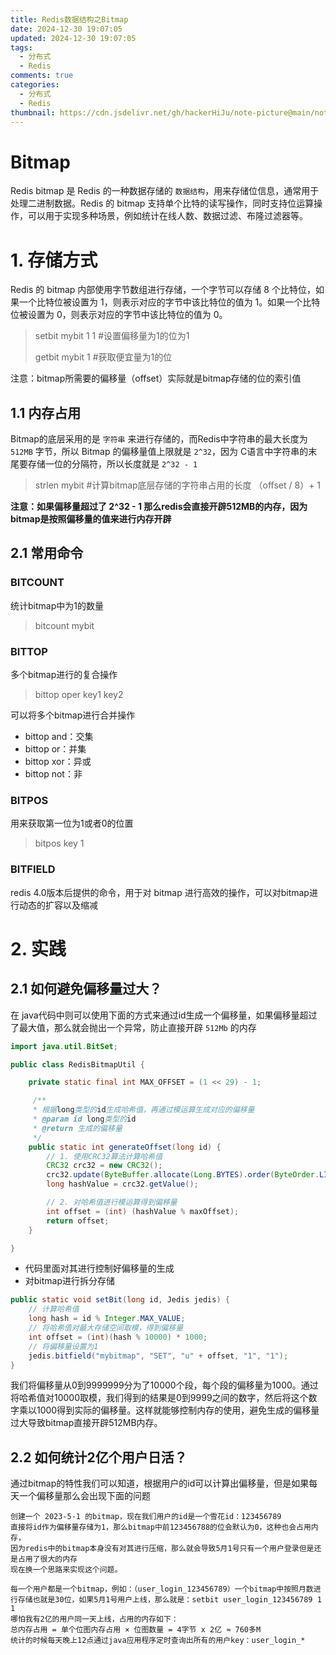 ```yaml
---
title: Redis数据结构之Bitmap
date: 2024-12-30 19:07:05
updated: 2024-12-30 19:07:05
tags:
  - 分布式
  - Redis
comments: true
categories:
  - 分布式
  - Redis
thumbnail: https://cdn.jsdelivr.net/gh/hackerHiJu/note-picture@main/note-picture/%25E5%25A4%25A9%25E7%25A9%25BA.png
---
```


# Bitmap

Redis bitmap 是 Redis 的一种数据存储的 `数据结构`，用来存储位信息，通常用于处理二进制数据。Redis 的 bitmap 支持单个比特的读写操作，同时支持位运算操作，可以用于实现多种场景，例如统计在线人数、数据过滤、布隆过滤器等。

# 1. 存储方式

Redis 的 bitmap 内部使用字节数组进行存储，一个字节可以存储 8 个比特位，如果一个比特位被设置为 1，则表示对应的字节中该比特位的值为 1。如果一个比特位被设置为 0，则表示对应的字节中该比特位的值为 0。

> setbit mybit 1 1          #设置偏移量为1的位为1
>
> getbit mybit 1             #获取便宜量为1的位

注意：bitmap所需要的偏移量（offset）实际就是bitmap存储的位的索引值

## 1.1 内存占用

Bitmap的底层采用的是 `字符串` 来进行存储的，而Redis中字符串的最大长度为 `512MB` 字节，所以 Bitmap 的偏移量值上限就是 `2^32`，因为 C语言中字符串的末尾要存储一位的分隔符，所以长度就是 `2^32 - 1`

> strlen mybit       #计算bitmap底层存储的字符串占用的长度  （offset / 8）+ 1

**注意：如果偏移量超过了 2^32 - 1 那么redis会直接开辟512MB的内存，因为bitmap是按照偏移量的值来进行内存开辟**

## 2.1 常用命令

### BITCOUNT

统计bitmap中为1的数量

> bitcount mybit

### BITTOP

多个bitmap进行的复合操作

> bittop oper key1 key2

可以将多个bitmap进行合并操作

- bittop and：交集
- bittop or：并集
- bittop xor：异或
- bittop not：非

### BITPOS

用来获取第一位为1或者0的位置

> bitpos key 1

### BITFIELD

redis 4.0版本后提供的命令，用于对 bitmap 进行高效的操作，可以对bitmap进行动态的扩容以及缩减

# 2. 实践

## 2.1 如何避免偏移量过大？

在 java代码中则可以使用下面的方式来通过id生成一个偏移量，如果偏移量超过了最大值，那么就会抛出一个异常，防止直接开辟 `512Mb` 的内存

```java
import java.util.BitSet;

public class RedisBitmapUtil {

    private static final int MAX_OFFSET = (1 << 29) - 1;

     /**
     * 根据long类型的id生成哈希值，再通过模运算生成对应的偏移量
     * @param id long类型的id
     * @return 生成的偏移量
     */
    public static int generateOffset(long id) {
        // 1. 使用CRC32算法计算哈希值
        CRC32 crc32 = new CRC32();
        crc32.update(ByteBuffer.allocate(Long.BYTES).order(ByteOrder.LITTLE_ENDIAN).putLong(id).array());
        long hashValue = crc32.getValue();

        // 2. 对哈希值进行模运算得到偏移量
        int offset = (int) (hashValue % maxOffset);
        return offset;
    }

}
```

- 代码里面对其进行控制好偏移量的生成
- 对bitmap进行拆分存储

```java
public static void setBit(long id, Jedis jedis) {
    // 计算哈希值
    long hash = id % Integer.MAX_VALUE;
    // 将哈希值对最大存储空间取模，得到偏移量
    int offset = (int)(hash % 10000) * 1000;
    // 将偏移量设置为1
    jedis.bitfield("mybitmap", "SET", "u" + offset, "1", "1");
}
```

我们将偏移量从0到9999999分为了10000个段，每个段的偏移量为1000。通过将哈希值对10000取模，我们得到的结果是0到9999之间的数字，然后将这个数字乘以1000得到实际的偏移量。这样就能够控制内存的使用，避免生成的偏移量过大导致bitmap直接开辟512MB内存。

## 2.2 如何统计2亿个用户日活？

通过bitmap的特性我们可以知道，根据用户的id可以计算出偏移量，但是如果每天一个偏移量那么会出现下面的问题

```text
创建一个 2023-5-1 的bitmap，现在我们用户的id是一个雪花id：123456789
直接将id作为偏移量存储为1，那么bitmap中前123456788的位会默认为0，这种也会占用内存，
因为redis中的bitmap本身没有对其进行压缩，那么就会导致5月1号只有一个用户登录但是还是占用了很大的内存
现在换一个思路来实现这个问题。

每一个用户都是一个bitmap，例如：（user_login_123456789）一个bitmap中按照月数进行存储也就是30位，如果5月1号用户上线，那么就是：setbit user_login_123456789 1 1
哪怕我有2亿的用户同一天上线，占用的内存如下：
总内存占用 = 单个位图内存占用 × 位图数量 = 4字节 x 2亿 ≈ 760多M
统计的时候每天晚上12点通过java应用程序定时查询出所有的用户key：user_login_*
```

